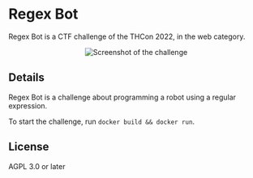 # Regex Bot

Regex Bot is a CTF challenge of the THCon 2022, in the web category.

<p align="center">
  <img src="https://user-images.githubusercontent.com/48261497/215288837-33e002a5-a50e-4457-b87e-2e154f27f5c1.png" alt="Screenshot of the challenge">
</p>

## Details

Regex Bot is a challenge about programming a robot using a regular expression.

To start the challenge, run `docker build && docker run`.

## License

AGPL 3.0 or later

